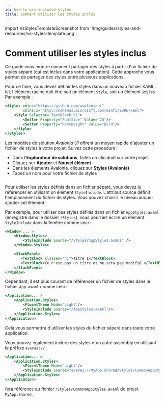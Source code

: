 ```yaml
---
id: how-to-use-included-styles
title: Comment utiliser les styles inclus
---
```


import VsStylesTemplateScreenshot from '/img/guides/styles-and-resources/vs-styles-template.png';

# Comment utiliser les styles inclus

Ce guide vous montre comment partager des styles à partir d'un fichier de styles séparé (qui est inclus dans votre application). Cette approche vous permet de partager des styles entre plusieurs applications.

Pour ce faire, vous devez définir les styles dans un nouveau fichier XAML. Ici, l'élément racine doit être soit un élément `Style`, soit un élément `Styles`. Par exemple :

```xml
<Styles xmlns="https://github.com/avaloniaui"
        xmlns:x="http://schemas.microsoft.com/winfx/2006/xaml">
    <Style Selector="TextBlock.h1">
        <Setter Property="FontSize" Value="24"/>
        <Setter Property="FontWeight" Value="Bold"/>
    </Style>
</Styles>
```

Les modèles de solution _Avalonia UI_ offrent un moyen rapide d'ajouter un fichier de styles à votre projet. Suivez cette procédure :

-  Dans l'**Explorateur de solutions**, faites un clic droit sur votre projet.
-  Cliquez sur **Ajouter** et **Nouvel élément**
-  Dans les éléments Avalonia, cliquez sur **Styles (Avalonia)**
-  Tapez un nom pour votre fichier de styles

<img src={VsStylesTemplateScreenshot} alt=""/>

Pour utiliser les styles définis dans un fichier séparé, vous devez le référencer en utilisant un élément `StyleInclude`. L'attribut source définit l'emplacement du fichier de styles. Vous pouvez choisir le niveau auquel ajouter cet élément.

Par exemple, pour utiliser des styles définis dans un fichier `AppStyles.axaml` (enregistré dans le dossier `/Styles`), vous pourriez écrire un élément `StyleInclude` dans la fenêtre comme ceci :

```xml
<Window ... >
    <Window.Styles>
        <StyleInclude Source="/Styles/AppStyles.axaml" />
    </Window.Styles>

    <StackPanel>
       <TextBlock Classes="h1">Titre 1</TextBlock>
       <TextBlock>Ce n'est pas un titre et ne sera pas modifié.</TextBlock>
    </StackPanel>
</Window>
```

Cependant, il est plus courant de référencer un fichier de styles dans le fichier `App.axaml` comme ceci :

```xml
<Application... > 
    <Application.Styles>
        <FluentTheme Mode="Light"/>
        <StyleInclude Source="/AppStyles.axaml"/>
    </Application.Styles>
</Application>
```

Cela vous permettra d'utiliser les styles du fichier séparé dans toute votre application.

Vous pouvez également inclure des styles d'un autre assembly en utilisant le préfixe `avares://` :

```xml
<Application... > 
    <Application.Styles>
        <FluentTheme Mode="Light"/>
        <StyleInclude Source="avares://MyApp.Shared/Styles/CommonAppStyles.axaml"/>
    </Application.Styles>
</Application>
```

fera référence au fichier `/Styles/CommonAppStyles.axaml` du projet `MyApp.Shared`.
